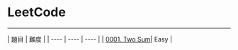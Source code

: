 # LeetCode
----------
| 題目 | 難度 |
| ---- | ---- | ---- |
| [0001. Two Sum](https://github.com/wuling31715/leetcode/blob/master/easy/0001.%20Two%20Sum.ipynb)| Easy | 